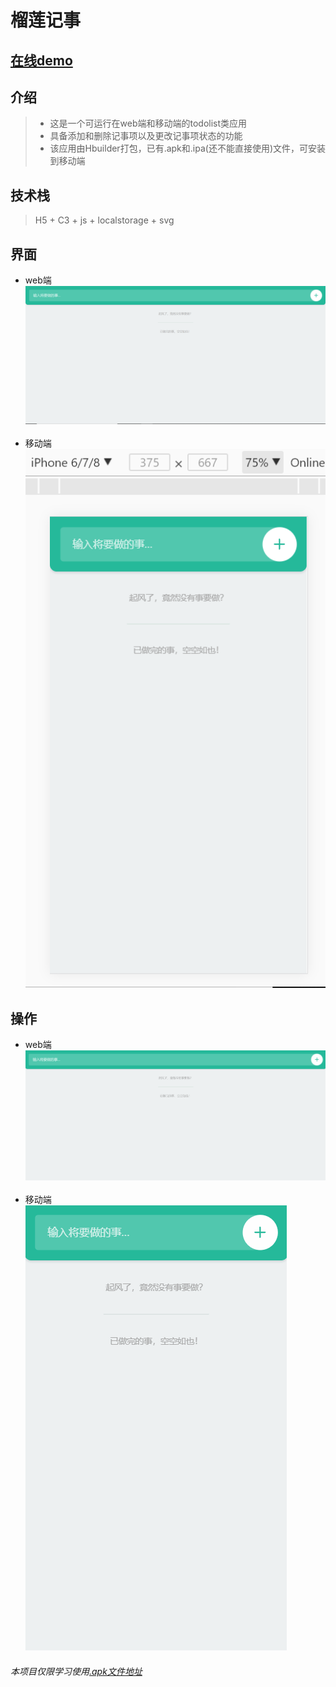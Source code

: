 # 榴莲记事

## [在线demo](http://www.minzer.top/durianote/index.html)

## 介绍

> * 这是一个可运行在web端和移动端的todolist类应用
> * 具备添加和删除记事项以及更改记事项状态的功能
> * 该应用由Hbuilder打包，已有.apk和.ipa(还不能直接使用)文件，可安装到移动端

## 技术栈

> H5 + C3 + js + localstorage + svg

## 界面

* web端<br>
![image](https://github.com/mingzhezc123/minch-durainote/blob/master/show/index-web.PNG)<br><br>
* 移动端<br>
![image](https://github.com/mingzhezc123/minch-durainote/blob/master/show/index-iphone678.PNG)<br>

## 操作

* web端<br>
![image](https://github.com/mingzhezc123/minch-durainote/blob/master/show/web-operation.gif)<br><br>
* 移动端<br>
![image](https://github.com/mingzhezc123/minch-durainote/blob/master/show/phone-operation.gif)<br>

###### 本项目仅限学习使用[.apk文件地址](https://github.com/mingzhezc123/minch-durainote/tree/master/unpackage/release)